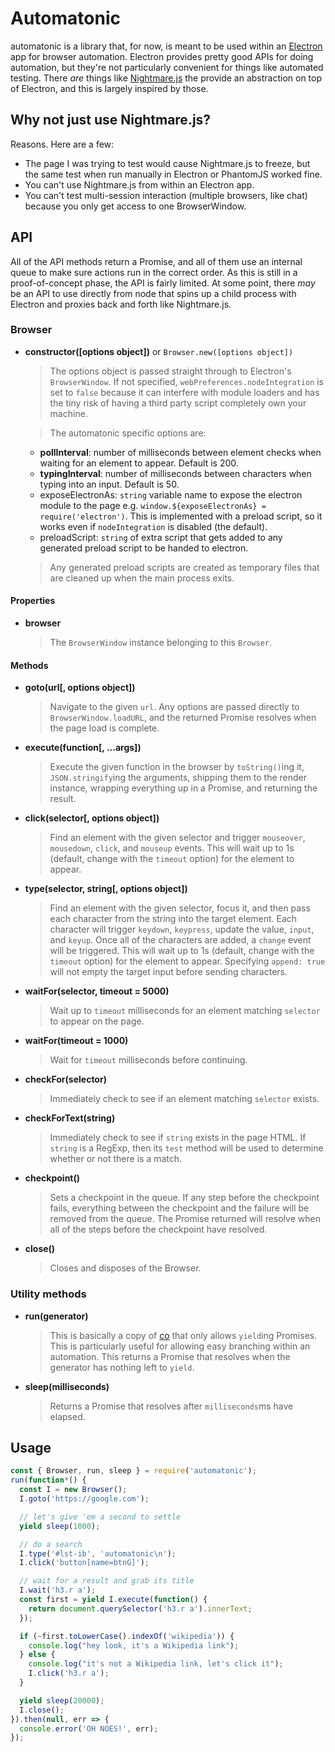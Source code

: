 # Automatonic

automatonic is a library that, for now, is meant to be used within an [Electron](http://electron.atom.io) app for browser automation. Electron provides pretty good APIs for doing automation, but they're not particularly convenient for things like automated testing. There _are_ things like [Nightmare.js](http://www.nightmarejs.org) the provide an abstraction on top of Electron, and this is largely inspired by those.

## Why not just use Nightmare.js?

Reasons. Here are a few:

* The page I was trying to test would cause Nightmare.js to freeze, but the same test when run manually in Electron or PhantomJS worked fine.
* You can't use Nightmare.js from within an Electron app.
* You can't test multi-session interaction (multiple browsers, like chat) because you only get access to one BrowserWindow.

## API

All of the API methods return a Promise, and all of them use an internal queue to make sure actions run in the correct order. As this is still in a proof-of-concept phase, the API is fairly limited. At some point, there _may_ be an API to use directly from node that spins up a child process with Electron and proxies back and forth like Nightmare.js.

### Browser

* __constructor([options object])__ or `Browser.new([options object])`
  > The options object is passed straight through to Electron's `BrowserWindow`. If not specified, `webPreferences.nodeIntegration` is set to `false` because it can interfere with module loaders and has the tiny risk of having a third party script completely own your machine.

  > The automatonic specific options are:
  * __pollInterval__: number of milliseconds between element checks when waiting for an element to appear. Default is 200.
  * __typingInterval__: number of milliseconds between characters when typing into an input. Default is 50.
  * exposeElectronAs: `string` variable name to expose the electron module to the page e.g. `window.${exposeElectronAs} = require('electron')`. This is implemented with a preload script, so it works even if `nodeIntegration` is disabled (the default).
  * preloadScript: `string` of extra script that gets added to any generated preload script to be handed to electron.

  > Any generated preload scripts are created as temporary files that are cleaned up when the main process exits.

#### Properties

* __browser__
  > The `BrowserWindow` instance belonging to this `Browser`.

#### Methods

* __goto(url[, options object])__
  > Navigate to the given `url`. Any options are passed directly to `BrowserWindow.loadURL`, and the returned Promise resolves when the page load is complete.

* __execute(function[, ...args])__ 
  > Execute the given function in the browser by `toString()`ing it, `JSON.stringify`ing the arguments, shipping them to the render instance, wrapping everything up in a Promise, and returning the result.

* __click(selector[, options object])__ 
  > Find an element with the given selector and trigger `mouseover`, `mousedown`, `click`, and `mouseup` events. This will wait up to 1s (default, change with the `timeout` option) for the element to appear.

* __type(selector, string[, options object])__
  > Find an element with the given selector, focus it, and then pass each character from the string into the target element. Each character will trigger `keydown`, `keypress`, update the value, `input`, and `keyup`. Once all of the characters are added, a `change` event will be triggered. This will wait up to 1s (default, change with the `timeout` option) for the element to appear. Specifying `append: true` will not empty the target input before sending characters.

* __waitFor(selector, timeout = 5000)__
  > Wait up to `timeout` milliseconds for an element matching `selector` to appear on the page.

* __waitFor(timeout = 1000)__
  > Wait for `timeout` milliseconds before continuing.

* __checkFor(selector)__
  > Immediately check to see if an element matching `selector` exists.

* __checkForText(string)__
  > Immediately check to see if `string` exists in the page HTML. If `string` is a RegExp, then its `test` method will be used to determine whether or not there is a match.

* __checkpoint()__
  > Sets a checkpoint in the queue. If any step before the checkpoint fails, everything between the checkpoint and the failure will be removed from the queue. The Promise returned will resolve when all of the steps before the checkpoint have resolved.

* __close()__
  > Closes and disposes of the Browser.

### Utility methods

* __run(generator)__
  > This is basically a copy of [co](https://github.com/tj/co) that only allows `yield`ing Promises. This is particularly useful for allowing easy branching within an automation. This returns a Promise that resolves when the generator has nothing left to `yield`.

* __sleep(milliseconds)__
  > Returns a Promise that resolves after `milliseconds`ms have elapsed.

## Usage
```js
const { Browser, run, sleep } = require('automatonic');
run(function*() {
  const I = new Browser();
  I.goto('https://google.com');

  // let's give 'em a second to settle
  yield sleep(1000);

  // do a search
  I.type('#lst-ib', 'automatonic\n');
  I.click('button[name=btnG]');

  // wait for a result and grab its title
  I.wait('h3.r a');
  const first = yield I.execute(function() {
    return document.querySelector('h3.r a').innerText;
  });

  if (~first.toLowerCase().indexOf('wikipedia')) {
    console.log("hey look, it's a Wikipedia link");
  } else {
    console.log("it's not a Wikipedia link, let's click it");
    I.click('h3.r a');
  }

  yield sleep(20000);
  I.close();
}).then(null, err => {
  console.error('OH NOES!', err);
});
```
